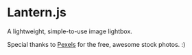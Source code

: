 # Lantern.js
A lightweight, simple-to-use image lightbox.

Special thanks to [Pexels](http://pexels.com/) for the free, awesome stock photos. :)
